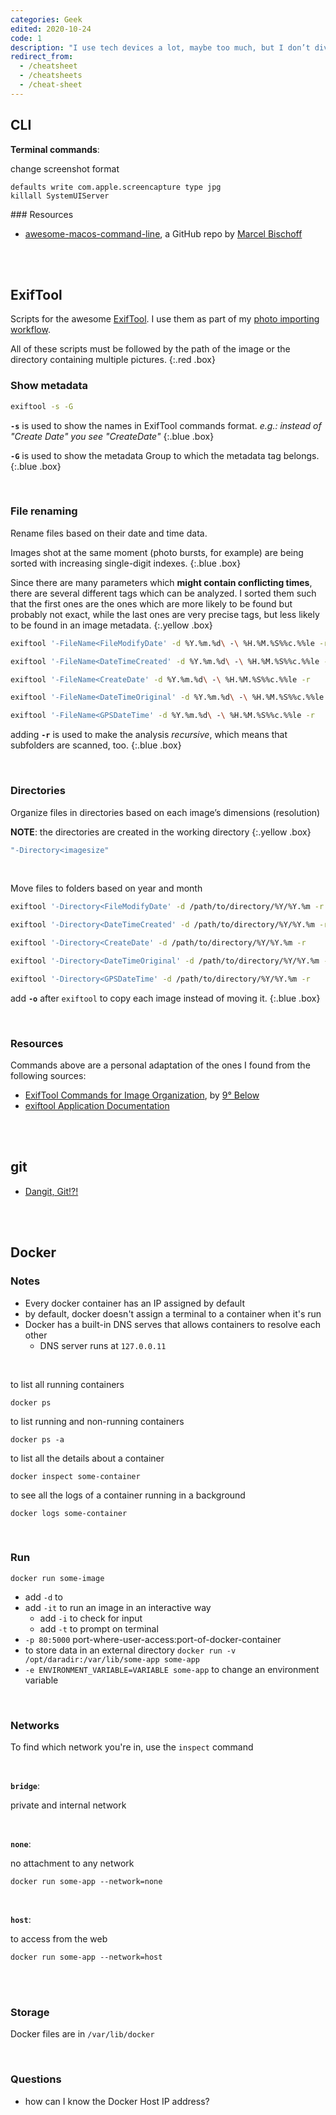 ```yaml
---
categories: Geek
edited: 2020-10-24
code: 1
description: "I use tech devices a lot, maybe too much, but I don’t dive in too technically. The few times I have to get things done with more technical tools, I need some reference."
redirect_from:
  - /cheatsheet
  - /cheatsheets
  - /cheat-sheet
---
```

## CLI

**Terminal commands**:

change screenshot format

```
defaults write com.apple.screencapture type jpg
killall SystemUIServer
```


### Resources

- [awesome-macos-command-line](https://github.com/herrbischoff/awesome-macos-command-line), a GitHub repo by [Marcel Bischoff](https://herrbischoff.com/)

<br>
<br>

## ExifTool

Scripts for the awesome [ExifTool](https://exiftool.org/). I use them as part of my [photo importing workflow](/mobile-backup-checklist#photo-importing-workflow).

All of these scripts must be followed by the path of the image or the directory containing multiple pictures.
{:.red .box}

### Show metadata

```sh
exiftool -s -G
```

**`-s`** is used to show the names in ExifTool commands format. *e.g.: instead of "Create Date" you see "CreateDate"*
{:.blue .box}

**`-G`** is used to show the metadata Group to which the metadata tag belongs.
{:.blue .box}

<br />

### File renaming

Rename files based on their date and time data.

Images shot at the same moment (photo bursts, for example) are being sorted with increasing single-digit indexes.
{:.blue .box}
	
Since there are many parameters which **might contain conflicting times**, there are several different tags which can be analyzed. I sorted them such that the first ones are the ones which are more likely to be found but probably not exact, while the last ones are very precise tags, but less likely to be found in an image metadata.
{:.yellow .box}

```sh
exiftool '-FileName<FileModifyDate' -d %Y.%m.%d\ -\ %H.%M.%S%%c.%%le -r
```

```sh
exiftool '-FileName<DateTimeCreated' -d %Y.%m.%d\ -\ %H.%M.%S%%c.%%le -r
```

```sh
exiftool '-FileName<CreateDate' -d %Y.%m.%d\ -\ %H.%M.%S%%c.%%le -r
```

```sh
exiftool '-FileName<DateTimeOriginal' -d %Y.%m.%d\ -\ %H.%M.%S%%c.%%le -r
```

```sh
exiftool '-FileName<GPSDateTime' -d %Y.%m.%d\ -\ %H.%M.%S%%c.%%le -r
```

adding **`-r`** is used to make the analysis _recursive_, which means that subfolders are scanned, too.
{:.blue .box}

<br />

### Directories

Organize files in directories based on each image’s dimensions (resolution)

**NOTE**: the directories are created in the working directory
{:.yellow .box}

```sh
"-Directory<imagesize"
```

<br />

Move files to folders based on year and month

```sh
exiftool '-Directory<FileModifyDate' -d /path/to/directory/%Y/%Y.%m -r
```

```sh
exiftool '-Directory<DateTimeCreated' -d /path/to/directory/%Y/%Y.%m -r
```

```sh
exiftool '-Directory<CreateDate' -d /path/to/directory/%Y/%Y.%m -r
```

```sh
exiftool '-Directory<DateTimeOriginal' -d /path/to/directory/%Y/%Y.%m -r
```

```sh
exiftool '-Directory<GPSDateTime' -d /path/to/directory/%Y/%Y.%m -r
```

add **`-o`** after `exiftool` to copy each image instead of moving it.
{:.blue .box}

<br />

### Resources

Commands above are a personal adaptation of the ones I found from the following sources:
- [ExifTool Commands for Image Organization](https://ninedegreesbelow.com/photography/exiftool-commands.html), by [9° Below](https://ninedegreesbelow.com)
- [exiftool Application Documentation](https://exiftool.org/exiftool_pod.html)

<br />
<br />

## git

- [Dangit, Git!?!](https://dangitgit.com/)

<br />
<br />

## Docker

### Notes

- Every docker container has an IP assigned by default
- by default, docker doesn't assign a terminal to a container when it's run
- Docker has a built-in DNS serves that allows containers to resolve each other
	- DNS server runs at `127.0.0.11`

<br>

to list all running containers

```
docker ps
```

to list running and non-running containers

```
docker ps -a
```

to list all the details about a container

```
docker inspect some-container
```

to see all the logs of a container running in a background

```
docker logs some-container
```

<br>

### Run

```
docker run some-image
```

- add `-d` to
- add `-it` to run an image in an interactive way
	- add `-i` to check for input
	- add `-t` to prompt on terminal
- `-p 80:5000` port-where-user-access:port-of-docker-container
- to store data in an external directory `docker run -v /opt/daradir:/var/lib/some-app some-app`
- `-e ENVIRONMENT_VARIABLE=VARIABLE some-app` to change an environment variable

<br>

### Networks

To find which network you're in, use the `inspect` command

<br>

**`bridge`**:

private and internal network

<br>

**`none`**:

no attachment to any network

```
docker run some-app --network=none
```

<br>

**`host`**:

to access from the web

```
docker run some-app --network=host
```

<br>
<br>

### Storage

Docker files are in `/var/lib/docker`

<br>

### Questions

- how can I know the Docker Host IP address?
